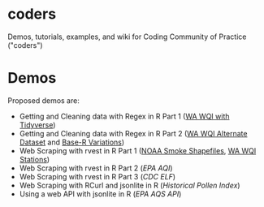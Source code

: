 # coders
Demos, tutorials, examples, and wiki for Coding Community of Practice ("coders")

# Demos

Proposed demos are:

* Getting and Cleaning data with Regex in R Part 1 ([WA WQI with Tidyverse](demos/data_import/wa_wqi/get_wa_wqi.md))
* Getting and Cleaning data with Regex in R Part 2 ([WA WQI Alternate Dataset](demos/data_import/wa_wqi/get_wa_wqi_alt.md) and [Base-R Variations](demos/data_import/wa_wqi/get_wa_wqi_2013_with_base_R.md))
* Web Scraping with rvest in R Part 1 ([NOAA Smoke Shapefiles](demos/data_import/noaa_smoke/get_noaa_smoke.md), [WA WQI Stations](demos/data_import/wa_wqi/get_wa_wqi_stations.md))
* Web Scraping with rvest in R Part 2 (_EPA AQI_)
* Web Scraping with rvest in R Part 3 (_CDC ELF_)
* Web Scraping with RCurl and jsonlite in R (_Historical Pollen Index_)
* Using a web API with jsonlite in R (_EPA AQS API_)
